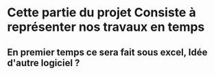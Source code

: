 # Cette partie du projet Consiste à représenter nos travaux en temps

## En premier temps ce sera fait sous excel, Idée d'autre logiciel ?